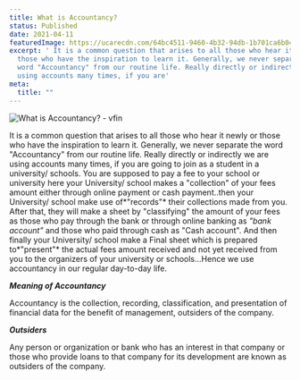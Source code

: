 ```yaml
---
title: What is Accountancy?
status: Published
date: 2021-04-11
featuredImage: https://ucarecdn.com/64bc4511-9460-4b32-94db-1b701ca6b044/
excerpt: ' It is a common question that arises to all those who hear it newly or
  those who have the inspiration to learn it. Generally, we never separate the
  word "Accountancy" from our routine life. Really directly or indirectly we are
  using accounts many times, if you are'
meta:
  title: ""
---
```



![What is Accountancy? - vfin](https://ucarecdn.com/4e83c63b-8bf6-45bc-9cc4-45ee1f7b844d/ "What is Accountancy?")

 It is a common question that arises to all those who hear it newly or those who have the inspiration to learn it. Generally, we never separate the word "Accountancy" from our routine life. Really directly or indirectly we are using accounts many times, if you are going to join as a student in a university/ schools. You are supposed to pay a fee to your school or university here your University/ school makes a "collection" of your fees amount either through online payment or cash payment..then your University/ school make use of*"records"* their collections made from you. After that, they will make a sheet by "classifying" the amount of your fees as those who pay through the bank or through online banking as *"bank account"* and those who paid through cash as "Cash account". And then finally your University/ school make a Final sheet which is prepared to*"present"* the actual fees amount received and not yet received from you to the organizers of your university or schools...Hence we use accountancy in our regular day-to-day life.

***Meaning of Accountancy***
	

Accountancy is the collection, recording, classification, and presentation of financial data for the benefit of management, outsiders of the company.

***Outsiders*** 

Any person or organization or bank who has an interest in that company or those who provide loans to that company for its development are known as outsiders of the company.